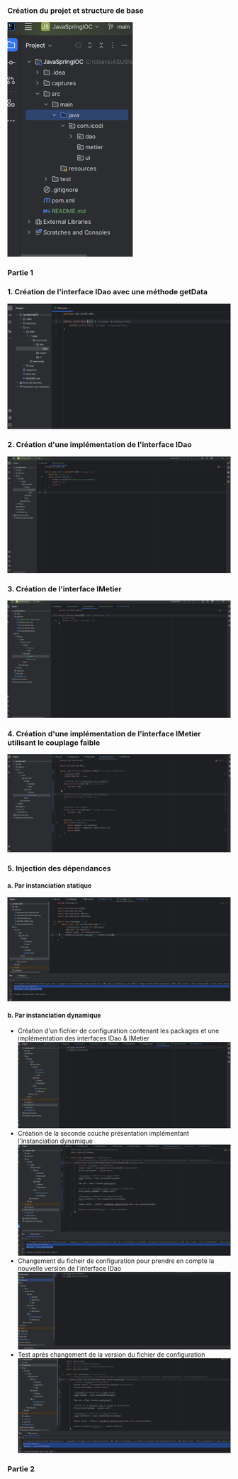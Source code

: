 <h3>Création du projet et structure de base</h3>
<img src="captures/structureprojet3.png">

<h3>Partie 1</h3>
<h3>1. Création de l'interface IDao avec une méthode getData</h3>
<img src="captures/interface-IDao.png">

<h3>2. Création d'une implémentation de l'interface IDao</h3>
<img src="captures/implementation-IDaoImpl.png">

<h3>3. Création de l'interface IMetier</h3>
<img src="captures/interface-IMetier.png">

<h3>4. Création d'une implémentation de l'interface IMetier utilisant le couplage faible</h3>
<img src="captures/implementation-MetierImpl.png">

<h3>5. Injection des dépendances</h3>
<h4>a. Par instanciation statique</h4>
<img src="captures/DI-statique.png">

<h4>b. Par instanciation dynamique</h4>
<ul>
<li> Création d'un fichier de configuration contenant les packages et une implémentation des interfaces IDao & IMetier</li>
<img src="captures/config.png">
<br/>
<li> Création de la seconde couche présentation implémentant l'instanciation dynamique</li>
<img src="captures/DI-dynamique.png">
<br/>
<li> Changement du ficheir de configuration pour prendre en compte la nouvelle version de l'interface IDao</li>
<img src="captures/configV2.png">
<br/>
<li> Test après changement de la version du fichier de configuration</li>
<img src="captures/TestConfigV2.png">
</ul>

<h3>Partie 2</h3>
